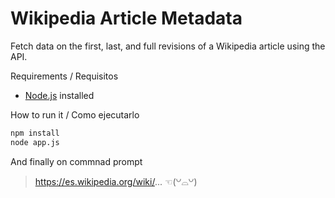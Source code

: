 # Wikipedia Article Metadata

Fetch data on the first, last, and full revisions of a Wikipedia article using the API.

Requirements / Requisitos

- [Node.js](https://example.com) installed

How to run it / Como ejecutarlo
```bash
npm install
node app.js
```

And finally on commnad prompt
>https://es.wikipedia.org/wiki/... ☜(꒡⌓꒡)

